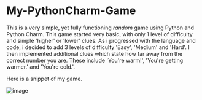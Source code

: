 # My-PythonCharm-Game
This is a very simple, yet fully functioning *random* game using Python and Python Charm. 
This game started very basic, with only 1 level of difficulty and simple 'higher' or 'lower' clues.
As i progressed with the language and code, i decided to add 3 levels of difficulty 'Easy', 'Medium' and 'Hard'.
I then implemented additional clues which state how far away from the correct number you are. These include 'You're warm!', 'You're getting warmer.' and 'You're cold.'.

Here is a snippet of my game. 

![image](https://user-images.githubusercontent.com/130657071/232038456-ef786764-1929-46e1-864b-3ad8f58b67a6.png)

